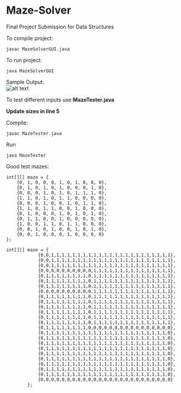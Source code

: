 # Maze-Solver
Final Project Submission for Data Structures

To compile project: 
```
javac MazeSolverGUI.java
```

To run project: 
```
java MazeSolverGUI
```

Sample Output: </br>
![alt text](https://github.com/natt-n/Maze-Solver/blob/main/Testing-Results/sample%20output.png "Sample Output")

To test different inputs use <b>MazeTester.java</b><br>

<b> Update sizes in line 5 </b><br>

Compile:
```
javac MazeTester.java
```
Run
```
java MazeTester
```

Good test mazes: 
```
int[][] maze = {
    {0, 1, 0, 0, 0, 1, 0, 1, 0, 0, 0},
    {0, 1, 0, 1, 0, 1, 0, 0, 0, 1, 0},
    {0, 0, 0, 1, 0, 1, 0, 1, 1, 1, 0},
    {1, 1, 0, 1, 0, 1, 1, 0, 0, 0, 0},
    {0, 0, 0, 1, 0, 0, 1, 0, 1, 1, 0},
    {1, 1, 0, 1, 1, 0, 0, 1, 0, 0, 0},
    {0, 1, 0, 0, 0, 1, 0, 1, 0, 1, 0},
    {0, 1, 1, 0, 0, 1, 0, 0, 0, 0, 0},
    {1, 0, 0, 1, 1, 0, 1, 1, 0, 0, 0},
    {0, 0, 1, 0, 1, 0, 0, 1, 0, 1, 0},
    {0, 0, 1, 0, 0, 0, 1, 0, 0, 0, 0}
};

int[][] maze = {
            {0,0,1,1,1,1,1,1,1,1,1,1,1,1,1,1,1,1,1,1,1,1,1,1,1},
            {0,0,1,1,1,1,1,1,1,1,1,1,1,1,1,1,1,1,1,1,1,1,1,1,1},
            {0,0,1,1,1,1,1,1,1,1,1,1,1,1,1,1,1,1,1,1,1,1,1,1,1},
            {0,0,0,0,0,0,0,0,0,0,1,1,1,1,1,1,1,1,1,1,1,1,1,1,1},
            {0,1,1,1,1,1,1,1,1,0,1,1,1,1,1,1,1,1,1,1,1,1,1,1,1},
            {0,1,1,1,1,1,1,1,1,0,1,1,1,1,1,1,1,1,1,1,1,1,1,1,1},
            {0,1,1,1,1,1,1,1,1,0,1,1,1,1,1,1,1,1,1,1,1,1,1,1,1},
            {0,0,0,0,0,0,0,0,0,0,1,1,1,1,1,1,1,1,1,1,1,1,1,1,1},
            {0,1,1,1,1,1,1,1,1,0,1,1,1,1,1,1,1,1,1,1,1,1,1,1,1},
            {0,1,1,1,1,1,1,1,1,0,1,1,1,1,1,1,1,1,1,1,1,1,1,1,1},
            {0,1,1,1,1,1,1,1,1,0,1,1,1,1,1,1,1,1,1,1,1,1,1,1,1},
            {0,1,1,1,1,1,1,1,1,0,1,1,1,1,1,1,1,1,1,1,1,1,1,1,1},
            {0,1,1,1,1,1,1,1,1,0,1,1,1,1,1,1,1,1,1,1,1,1,1,1,1},
            {0,1,1,1,1,1,1,1,1,0,1,1,1,1,1,1,1,1,1,1,1,1,1,1,1},
            {0,1,1,1,1,1,1,1,1,0,0,0,0,0,0,0,0,0,0,0,0,0,0,0,0},
            {0,1,1,1,1,1,1,1,1,1,1,1,1,1,1,1,1,1,1,1,1,1,1,1,0},
            {0,1,1,1,1,1,1,1,1,1,1,1,1,1,1,1,1,1,1,1,1,1,1,1,0},
            {0,1,1,1,1,1,1,1,1,1,1,1,1,1,1,1,1,1,1,1,1,1,1,1,0},
            {0,1,1,1,1,1,1,1,1,1,1,1,1,1,1,1,1,1,1,1,1,1,1,1,0},
            {0,1,1,1,1,1,1,1,1,1,1,1,1,1,1,1,1,1,1,1,1,1,1,1,0},
            {0,1,1,1,1,1,1,1,1,1,1,1,1,1,1,1,1,1,1,1,1,1,1,1,0},
            {0,1,1,1,1,1,1,1,1,1,1,1,1,1,1,1,1,1,1,1,1,1,1,1,0},
            {0,1,1,1,1,1,1,1,1,1,1,1,1,1,1,1,1,1,1,1,1,1,1,1,0},
            {0,1,1,1,1,1,1,1,1,1,1,1,1,1,1,1,1,1,1,1,1,1,1,1,0},
            {0,0,0,0,0,0,0,0,0,0,0,0,0,0,0,0,0,0,0,0,0,0,0,0,0}
        };
```
